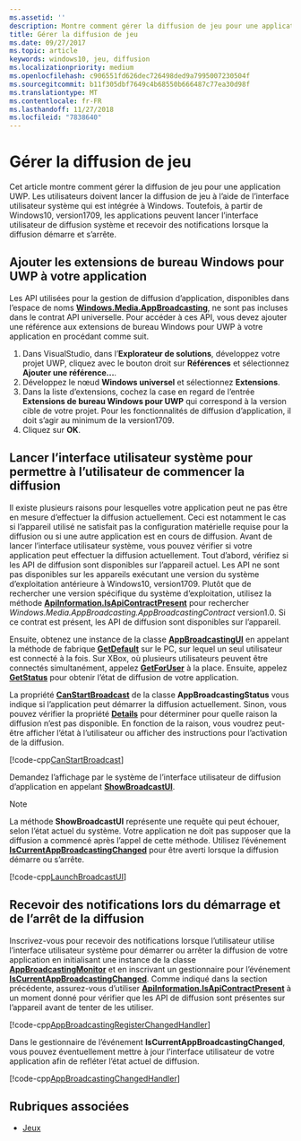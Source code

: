 ```yaml
---
ms.assetid: ''
description: Montre comment gérer la diffusion de jeu pour une application UWP.
title: Gérer la diffusion de jeu
ms.date: 09/27/2017
ms.topic: article
keywords: windows10, jeu, diffusion
ms.localizationpriority: medium
ms.openlocfilehash: c906551fd626dec726498ded9a7995007230504f
ms.sourcegitcommit: b11f305dbf7649c4b68550b666487c77ea30d98f
ms.translationtype: MT
ms.contentlocale: fr-FR
ms.lasthandoff: 11/27/2018
ms.locfileid: "7838640"
---
```

# <a name="manage-game-broadcasting"></a>Gérer la diffusion de jeu
Cet article montre comment gérer la diffusion de jeu pour une application UWP. Les utilisateurs doivent lancer la diffusion de jeu à l’aide de l’interface utilisateur système qui est intégrée à Windows. Toutefois, à partir de Windows10, version1709, les applications peuvent lancer l’interface utilisateur de diffusion système et recevoir des notifications lorsque la diffusion démarre et s’arrête.

## <a name="add-the-windows-desktop-extensions-for-the-uwp-to-your-app"></a>Ajouter les extensions de bureau Windows pour UWP à votre application
Les API utilisées pour la gestion de diffusion d’application, disponibles dans l’espace de noms **[Windows.Media.AppBroadcasting](https://docs.microsoft.com/uwp/api/windows.media.appbroadcasting)**, ne sont pas incluses dans le contrat API universelle. Pour accéder à ces API, vous devez ajouter une référence aux extensions de bureau Windows pour UWP à votre application en procédant comme suit.

1. Dans VisualStudio, dans l’**Explorateur de solutions**, développez votre projet UWP, cliquez avec le bouton droit sur **Références** et sélectionnez **Ajouter une référence...**. 
2. Développez le nœud **Windows universel** et sélectionnez **Extensions**.
3. Dans la liste d’extensions, cochez la case en regard de l’entrée **Extensions de bureau Windows pour UWP** qui correspond à la version cible de votre projet. Pour les fonctionnalités de diffusion d’application, il doit s’agir au minimum de la version1709.
4. Cliquez sur **OK**.

## <a name="launch-the-system-ui-to-allow-the-user-to-initiate-broadcasting"></a>Lancer l’interface utilisateur système pour permettre à l’utilisateur de commencer la diffusion
Il existe plusieurs raisons pour lesquelles votre application peut ne pas être en mesure d’effectuer la diffusion actuellement. Ceci est notamment le cas si l’appareil utilisé ne satisfait pas la configuration matérielle requise pour la diffusion ou si une autre application est en cours de diffusion. Avant de lancer l’interface utilisateur système, vous pouvez vérifier si votre application peut effectuer la diffusion actuellement. Tout d’abord, vérifiez si les API de diffusion sont disponibles sur l’appareil actuel. Les API ne sont pas disponibles sur les appareils exécutant une version du système d’exploitation antérieure à Windows10, version1709. Plutôt que de rechercher une version spécifique du système d’exploitation, utilisez la méthode **[ApiInformation.IsApiContractPresent](https://docs.microsoft.com/uwp/api/windows.foundation.metadata.apiinformation.isapicontractpresent)** pour rechercher *Windows.Media.AppBroadcasting.AppBroadcastingContract* version1.0. Si ce contrat est présent, les API de diffusion sont disponibles sur l’appareil.

Ensuite, obtenez une instance de la classe **[AppBroadcastingUI](https://docs.microsoft.com/uwp/api/windows.media.appbroadcasting.appbroadcastingui)** en appelant la méthode de fabrique **[GetDefault](https://docs.microsoft.com/uwp/api/windows.media.appbroadcasting.appbroadcastingui.GetDefault)** sur le PC, sur lequel un seul utilisateur est connecté à la fois. Sur XBox, où plusieurs utilisateurs peuvent être connectés simultanément, appelez **[GetForUser](https://docs.microsoft.com/uwp/api/windows.media.appbroadcasting.appbroadcastingui.getforuser)** à la place. Ensuite, appelez **[GetStatus](https://docs.microsoft.com/uwp/api/windows.media.appbroadcasting.appbroadcastingui.GetStatus)** pour obtenir l’état de diffusion de votre application.

La propriété **[CanStartBroadcast](https://docs.microsoft.com/uwp/api/windows.media.appbroadcasting.appbroadcastingstatus.CanStartBroadcast)** de la classe **AppBroadcastingStatus** vous indique si l’application peut démarrer la diffusion actuellement. Sinon, vous pouvez vérifier la propriété **[Details](https://docs.microsoft.com/uwp/api/windows.media.appbroadcasting.appbroadcastingstatus.Details)** pour déterminer pour quelle raison la diffusion n’est pas disponible. En fonction de la raison, vous voudrez peut-être afficher l’état à l’utilisateur ou afficher des instructions pour l’activation de la diffusion.

[!code-cpp[CanStartBroadcast](./code/AppBroadcast/cpp/AppBroadcastExampleApp/App.cpp#SnippetCanStartBroadcast)]

Demandez l’affichage par le système de l’interface utilisateur de diffusion d’application en appelant **[ShowBroadcastUI](https://docs.microsoft.com/uwp/api/windows.media.appbroadcasting.appbroadcastingui.ShowBroadcastUI)**.

> [!NOTE] 
> La méthode **ShowBroadcastUI** représente une requête qui peut échouer, selon l’état actuel du système. Votre application ne doit pas supposer que la diffusion a commencé après l’appel de cette méthode. Utilisez l’événement **[IsCurrentAppBroadcastingChanged](https://docs.microsoft.com/uwp/api/windows.media.appbroadcasting.appbroadcastingmonitor.IsCurrentAppBroadcastingChanged)** pour être averti lorsque la diffusion démarre ou s’arrête.

[!code-cpp[LaunchBroadcastUI](./code/AppBroadcast/cpp/AppBroadcastExampleApp/App.cpp#SnippetLaunchBroadcastUI)]

## <a name="receive-notifications-when-broadcasting-starts-and-stops"></a>Recevoir des notifications lors du démarrage et de l’arrêt de la diffusion
Inscrivez-vous pour recevoir des notifications lorsque l’utilisateur utilise l’interface utilisateur système pour démarrer ou arrêter la diffusion de votre application en initialisant une instance de la classe **[AppBroadcastingMonitor](https://docs.microsoft.com/uwp/api/windows.media.appbroadcasting.appbroadcastingmonitor)** et en inscrivant un gestionnaire pour l’événement **[IsCurrentAppBroadcastingChanged](https://docs.microsoft.com/uwp/api/windows.media.appbroadcasting.appbroadcastingmonitor.IsCurrentAppBroadcastingChanged)**. Comme indiqué dans la section précédente, assurez-vous d’utiliser **[ApiInformation.IsApiContractPresent](https://docs.microsoft.com/uwp/api/windows.foundation.metadata.apiinformation.isapicontractpresent)** à un moment donné pour vérifier que les API de diffusion sont présentes sur l’appareil avant de tenter de les utiliser. 

[!code-cpp[AppBroadcastingRegisterChangedHandler](./code/AppBroadcast/cpp/AppBroadcastExampleApp/App.cpp#SnippetAppBroadcastingRegisterChangedHandler)]

Dans le gestionnaire de l’événement **IsCurrentAppBroadcastingChanged**, vous pouvez éventuellement mettre à jour l’interface utilisateur de votre application afin de refléter l’état actuel de diffusion.

[!code-cpp[AppBroadcastingChangedHandler](./code/AppBroadcast/cpp/AppBroadcastExampleApp/App.cpp#SnippetAppBroadcastingChangedHandler)]

## <a name="related-topics"></a>Rubriques associées

* [Jeux](index.md)

 

 





